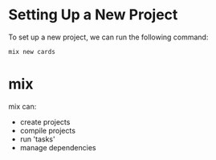 # Setting Up a New Project

To set up a new project, we can run the following command:

```bash
mix new cards
```

# mix

mix can:

- create projects
- compile projects
- run 'tasks'
- manage dependencies
